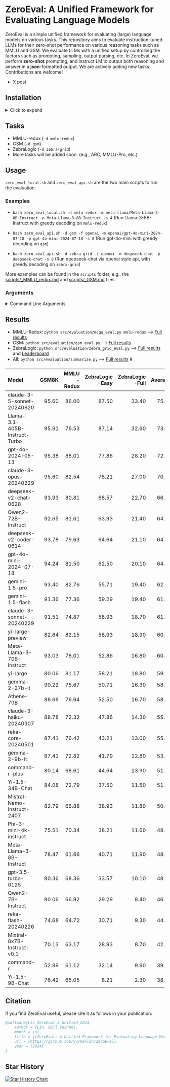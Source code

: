 # ZeroEval: A Unified Framework for Evaluating Language Models

ZeroEval is a simple unified framework for evaluating (large) language models on various tasks.
This repository aims to evaluate instruction-tuned LLMs for their zero-shot performance on various reasoning tasks such as MMLU and GSM. We evaluate LLMs with a unified setup by controlling the factors such as prompting, sampling, output parsing, etc. In ZeroEval, we perform **zero-shot** prompting, and instruct LM to output both reasoning and answer in a **json**-formatted output. We are actively adding new tasks. Contributions are welcome! 

- [X post](https://x.com/billyuchenlin/status/1814037110577578377)


## Installation 

<details>
  <summary> Click to expand </summary>

```bash
conda create -n zeroeval python=3.10
conda activate zeroeval
# pip install vllm -U # pip install -e vllm 
pip install vllm==0.5.1
pip install -r requirements.txt
# export HF_HOME=/path/to/your/custom/cache_dir/ 
```

</details>


## Tasks 

- MMLU-redux (`-d mmlu-redux`)
- GSM (`-d gsm`)
- ZebraLogic (`-d zebra-grid`)
- More tasks will be added soon. (e.g., ARC, MMLU-Pro, etc.)
<!-- - AlpacaEval (`-d alpaca-eval`) -->

## Usage

`zero_eval_local.sh` and `zero_eval_api.sh` are the two main scripts to run the evaluation.

### Examples

- `bash zero_eval_local.sh -d mmlu-redux -m meta-llama/Meta-Llama-3-8B-Instruct -p Meta-Llama-3-8B-Instruct -s 4` (Run Llama-3-8B-Instruct with greedy decoding on `mmlu-redux`)

- `bash zero_eval_api.sh -d gsm -f openai -m openai/gpt-4o-mini-2024-07-18 -p gpt-4o-mini-2024-07-18 -s 8` (Run gpt-4o-mini with greedy decoding on `gsm`)

- `bash zero_eval_api.sh -d zebra-grid -f openai -m deepseek-chat -p deepseek-chat -s 8` (Run deepseek-chat via openai style api, with greedy decoding on `zebra-grid`)


More examples can be found in the `scripts` folder, e.g., the [scripts/_MMLU_redux.md](scripts/_MMLU_redux.md) and [scripts/_GSM.md](scripts/_GSM.md) files.


### Arguments  
 

<details>
<summary>Command Line Arguments</summary>

| Arguments | Description | Default |
|-----|-------------|---------|
| `-d` | DATA_NAME: `mmlu-redux`, `gsm`, `zebra-grid`, `alpaca_eval`, ... (see [src/task_configs.py](src/task_configs.py)) | |
| `-m` | model_name | |
| `-p` | model_pretty_name | |
| `-s` | number of shards (When `-s 1` we'll use all your GPUs for loading the model and running the inference; When `-s K`, we'll use K GPUs and divide the data into K shards for each GPU to run the inference on a single shard, and merge the results at the end.) | 1 |
| `-f` | engine (`vllm` by default for `zero_eval_local.sh`, can be changed to `hf`; For `zero_eval_api.sh`, we can use `openai`, `anthropic`, ...) | `vllm`/`openai` for `zero_eval_local/api.sh` |
| `-r` | run_name (the results will be saved in a sub folder with the `run_name` when it is specified) | "default" |
| `-t` | temperature | 0 (greedy decoding) |
| `-o` | top_p for nucleus sampling | 1.0 |
| `-e` | repetition penalty | 1.0 |
| `-b` | batch size | 4 |

</details>

## Results 

- MMLU-Redux: `python src/evaluation/mcqa_eval.py mmlu-redux` --> [Full results](result_dirs/mmlu-redux.summary.md)
- GSM: `python src/evaluation/gsm_eval.py` --> [Full results](result_dirs/gsm.summary.md)
- ZebraLogic: `python src/evaluation/zebra_grid_eval.py` --> [Full results](result_dirs/zebra-grid.summary.md)
  and [Leaderboard](https://huggingface.co/spaces/allenai/ZebraLogic)
- All: `python src/evaluation/summarize.py` --> [Full results](result_dirs/summary.md) ⬇️

| Model                         |   GSM8K |   MMLU<br/>-Redux |   ZebraLogic<br/>-Easy |   ZebraLogic<br/>-Full |   Average |
|:------------------------------|--------:|------------------:|-----------------------:|-----------------------:|----------:|
| claude-3-5-sonnet-20240620    |   95.60 |             86.00 |                  87.50 |                  33.40 |     75.62 |
| Llama-3.1-405B-Instruct-Turbo |   95.91 |             76.53 |                  87.14 |                  32.60 |     73.05 |
| gpt-4o-2024-05-13             |   95.38 |             88.01 |                  77.86 |                  28.20 |     72.36 |
| claude-3-opus-20240229        |   95.60 |             82.54 |                  78.21 |                  27.00 |     70.84 |
| deepseek-v2-chat-0628         |   93.93 |             80.81 |                  68.57 |                  22.70 |     66.50 |
| Qwen2-72B-Instruct            |   92.65 |             81.61 |                  63.93 |                  21.40 |     64.90 |
| deepseek-v2-coder-0614        |   93.78 |             79.63 |                  64.64 |                  21.10 |     64.79 |
| gpt-4o-mini-2024-07-18        |   94.24 |             81.50 |                  62.50 |                  20.10 |     64.59 |
| gemini-1.5-pro                |   93.40 |             82.76 |                  55.71 |                  19.40 |     62.82 |
| gemini-1.5-flash              |   91.36 |             77.36 |                  59.29 |                  19.40 |     61.85 |
| claude-3-sonnet-20240229      |   91.51 |             74.87 |                  58.93 |                  18.70 |     61.00 |
| yi-large-preview              |   82.64 |             82.15 |                  58.93 |                  18.90 |     60.66 |
| Meta-Llama-3-70B-Instruct     |   93.03 |             78.01 |                  52.86 |                  16.80 |     60.18 |
| yi-large                      |   80.06 |             81.17 |                  58.21 |                  18.80 |     59.56 |
| gemma-2-27b-it                |   90.22 |             75.67 |                  50.71 |                  16.30 |     58.23 |
| Athene-70B                    |   86.66 |             76.64 |                  52.50 |                  16.70 |     58.12 |
| claude-3-haiku-20240307       |   88.78 |             72.32 |                  47.86 |                  14.30 |     55.81 |
| reka-core-20240501            |   87.41 |             76.42 |                  43.21 |                  13.00 |     55.01 |
| gemma-2-9b-it                 |   87.41 |             72.82 |                  41.79 |                  12.80 |     53.70 |
| command-r-plus                |   80.14 |             68.61 |                  44.64 |                  13.90 |     51.82 |
| Yi-1.5-34B-Chat               |   84.08 |             72.79 |                  37.50 |                  11.50 |     51.47 |
| Mistral-Nemo-Instruct-2407    |   82.79 |             66.88 |                  38.93 |                  11.80 |     50.10 |
| Phi-3-mini-4k-instruct        |   75.51 |             70.34 |                  38.21 |                  11.60 |     48.92 |
| Meta-Llama-3-8B-Instruct      |   78.47 |             61.66 |                  40.71 |                  11.90 |     48.19 |
| gpt-3.5-turbo-0125            |   80.36 |             68.36 |                  33.57 |                  10.10 |     48.10 |
| Qwen2-7B-Instruct             |   80.06 |             66.92 |                  29.29 |                   8.40 |     46.17 |
| reka-flash-20240226           |   74.68 |             64.72 |                  30.71 |                   9.30 |     44.85 |
| Mixtral-8x7B-Instruct-v0.1    |   70.13 |             63.17 |                  28.93 |                   8.70 |     42.73 |
| command-r                     |   52.99 |             61.12 |                  32.14 |                   9.90 |     39.04 |
| Yi-1.5-9B-Chat                |   76.42 |             65.05 |                   8.21 |                   2.30 |     38.00 |

## Citation
If you find ZeroEval useful, please cite it as follows in your publication:

```bibtex
@software{Lin_ZeroEval_A_Unified_2024,
    author = {Lin, Bill Yuchen},
    month = jul,
    title = {{ZeroEval: A Unified Framework for Evaluating Language Models}},
    url = {https://github.com/yuchenlin/ZeroEval},
    year = {2024}
}
```

## Star History

[![Star History Chart](https://api.star-history.com/svg?repos=yuchenlin/ZeroEval&type=Date)](https://star-history.com/#yuchenlin/ZeroEval&Date)